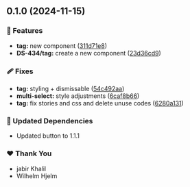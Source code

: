 ## 0.1.0 (2024-11-15)

### 🚀 Features

- **tag:** new component ([311d71e8](https://github.com/migrationsverket/midas/commit/311d71e8))
- **DS-434/tag:** create a new component ([23d36cd9](https://github.com/migrationsverket/midas/commit/23d36cd9))

### 🩹 Fixes

- **tag:** styling + dismissable ([54c492aa](https://github.com/migrationsverket/midas/commit/54c492aa))
- **multi-select:** style adjustments ([6caf8b66](https://github.com/migrationsverket/midas/commit/6caf8b66))
- **tag:** fix stories and css and delete unuse codes ([6280a131](https://github.com/migrationsverket/midas/commit/6280a131))

### 🧱 Updated Dependencies

- Updated button to 1.1.1

### ❤️  Thank You

- jabir Khalil
- Wilhelm Hjelm